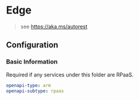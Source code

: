 # Edge

> see https://aka.ms/autorest


## Configuration

### Basic Information

Required if any services under this folder are RPaaS.

```yaml
openapi-type: arm
openapi-subtype: rpaas
```